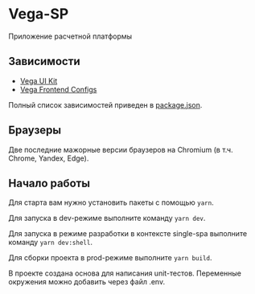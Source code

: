 # Vega-SP

Приложение расчетной платформы

## Зависимости

- [Vega UI Kit](https://github.com/gpn-prototypes/vega-ui)
- [Vega Frontend Configs](https://github.com/gpn-prototypes/frontend-configs)

Полный список зависимостей приведен в [package.json](package.json).

## Браузеры

Две последние мажорные версии браузеров на Chromium (в т.ч. Chrome, Yandex, Edge).

## Начало работы

Для старта вам нужно установить пакеты с помощью `yarn`.

Для запуска в dev-режиме выполните команду `yarn dev`.

Для запуска в режиме разработки в контексте single-spa выполните команду `yarn dev:shell`.

Для сборки проекта в prod-режиме выполните `yarn build`.

В проекте создана основа для написания unit-тестов. Переменные окружения можно добавить через файл .env.
